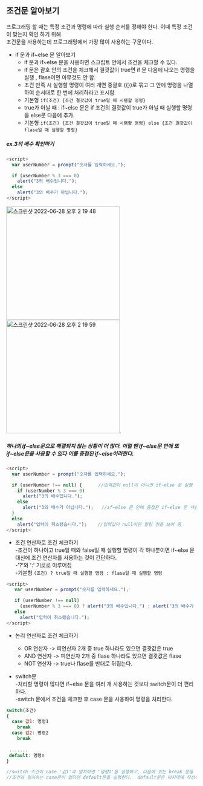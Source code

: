 ## 조건문 알아보기  

 프로그래밍 할 때는 특정 조건과 명령에 따라 실행 순서를 정해야 한다. 이때 특정 조건이 맞는지 확인 하기 위해   
 조건문을 사용하는데 프로그래밍에서 가장 많이 사용하는 구문이다.  

* if 문과 if~else 문 알아보기  
  * if 문과 if~else 문을 사용하면 스크립트 안에서 조건을 체크할 수 있다.  
  * if 문은 괄호 안의 조건을 체크해서 결괏값이 true면 if 문 다음에 나오는 명령을 실행 , flase이면 아무것도 안 함.  
  * 조건 만족 시 실행할 명령이 여러 개면 중괄호 ({})로 묶고 그 안에 명령을 나열하여 순서대로 한 번에 처리하라고 표시함.   
  * 기본형 `if(조건) {조건 결괏값이 true일 때 시뢩할 명령}`   
  * true가 아닐 때 : if~else 문은 if 조건의 결괏값이 true가 아닐 때 실행할 명령을 else문 다음에 추가.   
  * 기본형 `if(조건) {조건 결괏값이 true일 때 시뢩할 명령} else {조건 결괏값이 flase일 때 실행할 명령}`    

##### ex.3의 배수 확인하기  

```javascript
<script>
  var userNumber = prompt("숫자를 입력하세요.");

  if (userNumber % 3 === 0) 
    alert("3의 배수입니다.");
  else 
    alert("3의 배수가 아닙니다.");
</script>
```

<img width="300" alt="스크린샷 2022-06-28 오후 2 19 48" src="https://user-images.githubusercontent.com/97012561/176098715-e43d96c7-6a02-426d-aaba-37a612aa8542.png"><img width="300" alt="스크린샷 2022-06-28 오후 2 19 59" src="https://user-images.githubusercontent.com/97012561/176098727-cdf4a398-b877-401d-8a9c-680e7f4923c1.png">.    

##### 하나의 if~else문으로 해결되지 않는 상황이 더 많다. 이럴 땐 if~else문 안에 또 if~else문을 사용할 수 있다 이를 중첨된 if~else이라한다.  

```javascript
<script>
  var userNumber = prompt("숫자를 입력하세요.");

  if (userNumber !== null) {      //입력값이 null이 아니면 if~else 문 실행  
    if (userNumber % 3 === 0) 
      alert("3의 배수입니다.");
    else 
      alert("3의 배수가 아닙니다.");   //if~else 문 안에 중첩된 if~else 문 사용  
  }
  else 
    alert("입력이 취소됐습니다.");    //입력값이 null이면 알림 창을 보여 줌  
</script>
```

* 조건 연산자로 조건 체크하기  
  -조건이 하나이고 true일 때와 false일 때 실행할 명령이 각 하나뿐이면 if~else 문 대신에 조건 연산자를 사용하는 것이 간단하다.  
  -'?'와 ':' 기로로 이루어짐   
  -기본형 `(조건) ? true일 때 실행할 명령 : flase일 때 실행할 명령`   

```javascript
<script>
   var userNumber = prompt("숫자를 입력하세요.");

   if (userNumber !== null) 
     (userNumber % 3 === 0) ? alert("3의 배수입니다.") : alert("3의 배수가 아닙니다.");
   else 
     alert("입력이 취소됐습니다.");      
</script>
```

* 논리 연산자로 조건 체크하기  
  * OR 연산자 -> 피연산자 2개 중 true 하나라도 있으면 결괏값은 true
  * AND 연산자 -> 피연산자 2개 중 flase 하나라도 있으면 결괏값은 flase
  * NOT 연산자 -> true나 flase를 반대로 뒤집는다.   

* switch문  
 -처리할 명령이 많다면 if~else 문을 여러 개 사용하는 것보다 switch문이 더 편리하다.  
 -switch 문에서 조건을 체크한 후 case 문을 사용하여 명령을 처리한다.  
 
```javascript 
switch(조건)
{
  case 값1: 명령1
    break
  case 값2: 명령2
    break
 
 .......
 default: 명령n
}

//switch 조건이 case '값1'과 일치하면 '명령1'을 실행하고, 다음에 있는 break 문을 만나 switch 문을 빠져나감.  
//조건과 일치하는 case문이 없다면 default문을 실행한다.  default문은 마지막에 작성하며 break문은 쓰지 않는다.  
```

